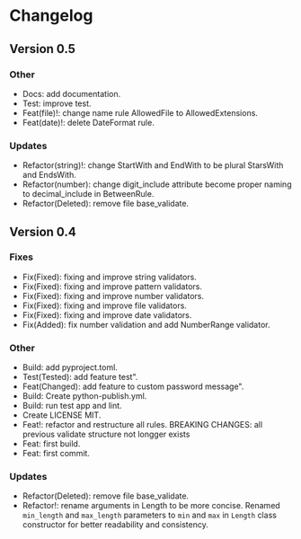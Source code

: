 # Changelog

## Version 0.5

### Other

- Docs: add documentation.
- Test: improve test.
- Feat(file)!: change name rule AllowedFile to AllowedExtensions.
- Feat(date)!: delete DateFormat rule.

### Updates

- Refactor(string)!: change StartWith and EndWith to be plural StarsWith and EndsWith.
- Refactor(number): change digit_include attribute become proper naming to decimal_include in BetweenRule.
- Refactor(Deleted): remove file base_validate.

## Version 0.4

### Fixes

- Fix(Fixed): fixing and improve string validators.
- Fix(Fixed): fixing and improve pattern validators.
- Fix(Fixed): fixing and improve number validators.
- Fix(Fixed): fixing and improve file validators.
- Fix(Fixed): fixing and improve date validators.
- Fix(Added): fix number validation and add NumberRange validator.

### Other

- Build: add pyproject.toml.
- Test(Tested): add feature test".
- Feat(Changed): add feature to custom password message".
- Build: Create python-publish.yml.
- Build: run test app and lint.
- Create LICENSE MIT.
- Feat!: refactor and restructure all rules.
  BREAKING CHANGES: all previous validate structure not longger exists
- Feat: first build.
- Feat: first commit.

### Updates

- Refactor(Deleted): remove file base_validate.
- Refactor!: rename arguments in Length to be more concise.
  Renamed `min_length` and `max_length` parameters to `min` and `max` in `Length` class constructor for better readability and consistency.
